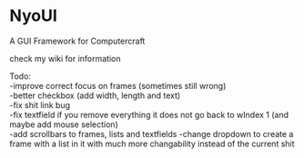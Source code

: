 # NyoUI
A GUI Framework for Computercraft

check my wiki for information

Todo:<br>
-improve correct focus on frames (sometimes still wrong)<br>
-better checkbox (add width, length and text)<br>
-fix shit link bug<br>
-fix textfield if you remove everything it does not go back to wIndex 1 (and maybe add mouse selection)<br>
-add scrollbars to frames, lists and textfields
-change dropdown to create a frame with a list in it with much more changability instead of the current shit
